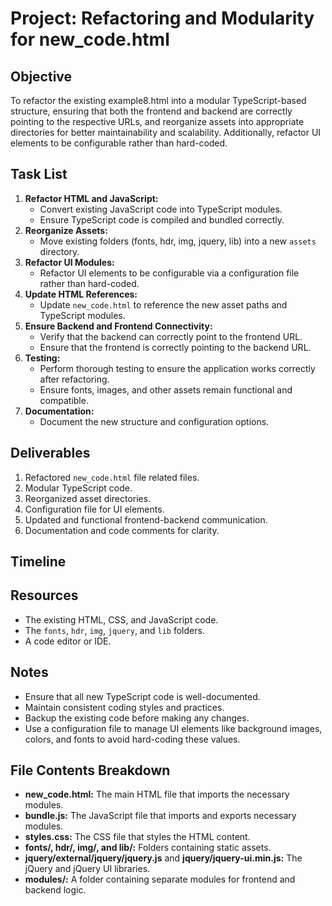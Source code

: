 # Project: Refactoring and Modularity for new_code.html

## Objective
To refactor the existing example8.html into a modular TypeScript-based structure, ensuring that both the frontend and backend are correctly pointing to the respective URLs, and reorganize assets into appropriate directories for better maintainability and scalability. Additionally, refactor UI elements to be configurable rather than hard-coded.

## Task List
1. **Refactor HTML and JavaScript:**
   - Convert existing JavaScript code into TypeScript modules.
   - Ensure TypeScript code is compiled and bundled correctly.
2. **Reorganize Assets:**
   - Move existing folders (fonts, hdr, img, jquery, lib) into a new `assets` directory.
3. **Refactor UI Modules:**
   - Refactor UI elements to be configurable via a configuration file rather than hard-coded.
4. **Update HTML References:**
   - Update `new_code.html` to reference the new asset paths and TypeScript modules.
5. **Ensure Backend and Frontend Connectivity:**
   - Verify that the backend can correctly point to the frontend URL.
   - Ensure that the frontend is correctly pointing to the backend URL.
6. **Testing:**
   - Perform thorough testing to ensure the application works correctly after refactoring.
   - Ensure fonts, images, and other assets remain functional and compatible.
7. **Documentation:**
   - Document the new structure and configuration options.

## Deliverables
1. Refactored `new_code.html` file related files.
2. Modular TypeScript code.
3. Reorganized asset directories.
4. Configuration file for UI elements.
5. Updated and functional frontend-backend communication.
6. Documentation and code comments for clarity.

## Timeline

## Resources
- The existing HTML, CSS, and JavaScript code.
- The `fonts`, `hdr`, `img`, `jquery`, and `lib` folders.
- A code editor or IDE.

## Notes
- Ensure that all new TypeScript code is well-documented.
- Maintain consistent coding styles and practices.
- Backup the existing code before making any changes.
- Use a configuration file to manage UI elements like background images, colors, and fonts to avoid hard-coding these values.

## File Contents Breakdown

- **new_code.html:** The main HTML file that imports the necessary modules.
- **bundle.js:** The JavaScript file that imports and exports necessary modules.
- **styles.css:** The CSS file that styles the HTML content.
- **fonts/, hdr/, img/, and lib/:** Folders containing static assets.
- **jquery/external/jquery/jquery.js** and **jquery/jquery-ui.min.js:** The jQuery and jQuery UI libraries.
- **modules/:** A folder containing separate modules for frontend and backend logic.